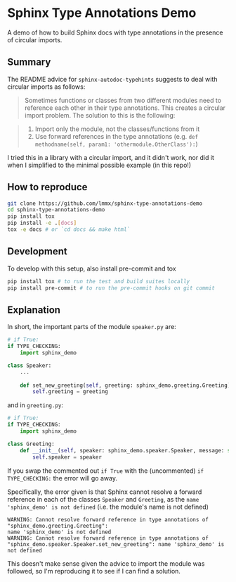 # Sphinx Type Annotations Demo

A demo of how to build Sphinx docs with type annotations in the presence of circular imports.

## Summary

The README advice for `sphinx-autodoc-typehints` suggests to deal with circular imports as follows:

> Sometimes functions or classes from two different modules need to reference each other in their
> type annotations. This creates a circular import problem. The solution to this is the following:

> 1.  Import only the module, not the classes/functions from it
> 2.  Use forward references in the type annotations
>     (e.g. `def methodname(self, param1: 'othermodule.OtherClass'):`)

I tried this in a library with a circular import, and it didn't work, nor did it when I simplified
to the minimal possible example (in this repo!)


## How to reproduce

```sh
git clone https://github.com/lmmx/sphinx-type-annotations-demo
cd sphinx-type-annotations-demo
pip install tox
pip install -e .[docs]
tox -e docs # or `cd docs && make html`
```

## Development

To develop with this setup, also install pre-commit and tox

```sh
pip install tox # to run the test and build suites locally
pip install pre-commit # to run the pre-commit hooks on git commit
```

## Explanation

In short, the important parts of the module `speaker.py` are:

```py
# if True:
if TYPE_CHECKING:
    import sphinx_demo

class Speaker:
    ...
    
    def set_new_greeting(self, greeting: sphinx_demo.greeting.Greeting) -> None:
        self.greeting = greeting
```

and in `greeting.py`:

```py
# if True:
if TYPE_CHECKING:
    import sphinx_demo

class Greeting:
    def __init__(self, speaker: sphinx_demo.speaker.Speaker, message: str = "Hello "):
        self.speaker = speaker
```

If you swap the commented out `if True` with the (uncommented) `if TYPE_CHECKING:`
the error will go away.

Specifically, the error given is that Sphinx cannot resolve a forward reference in each
of the classes `Speaker` and `Greeting`, as the `name 'sphinx_demo' is not defined`
(i.e. the module's name is not defined)

```
WARNING: Cannot resolve forward reference in type annotations of "sphinx_demo.greeting.Greeting":
name 'sphinx_demo' is not defined
WARNING: Cannot resolve forward reference in type annotations of
"sphinx_demo.speaker.Speaker.set_new_greeting": name 'sphinx_demo' is not defined
```

This doesn't make sense given the advice to import the module was followed, so I'm reproducing
it to see if I can find a solution.
